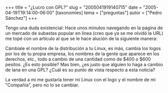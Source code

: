 +++
title = "¿Lucro con GPL?"
slug = "2005041919140715"
date = "2005-04-19T19:14:00-06:00"
[taxonomies]
tema = ["preguntas"]
autor = ["Pedro Sánchez"]
+++

Tengo una duda existencial: Hace unos minutos navegando en la página de
un mercado de subastas popular en línea (creo que ya se me olvidó la
URL) me topé con un artículo al que se le hace alución de la siguiente
manera:

<!-- more -->
Cámbiale el nombre de la distribución a tu Linux, es más, cambia los
logos por los de tu propia empresa, los nombres de la gente que aparece
en los derechos, etc., todo a cambio de una cantidad como de $400 o $600
pesitos. ¿Es esto posible? Mas bien, ¿es justo que alguien lo haga a
cambio de lana en una GPL? ¿Cuál es su punto de vista respecto a esta
noticia?

La verdad a mi me gustaría tener mi Linux con el logo y el nombre de mi
&quot;Compañía&quot;, pero no lo se cambiar.
